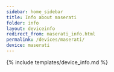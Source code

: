 ```yaml
---
sidebar: home_sidebar
title: Info about maserati
folder: info
layout: deviceinfo
redirect_from: maserati_info.html
permalink: /devices/maserati/
device: maserati
---
```

{% include templates/device_info.md %}
